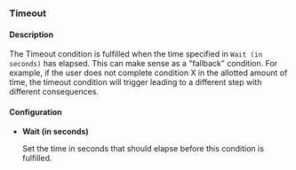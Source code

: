 ### Timeout

#### Description

The Timeout condition is fulfilled when the time specified in `Wait (in seconds)` has elapsed. This can make sense as a "fallback" condition. For example, if the user does not complete condition X in the allotted amount of time, the timeout condition will trigger leading to a different step with different consequences.

#### Configuration

- **Wait (in seconds)**

    Set the time in seconds that should elapse before this condition is fulfilled.
